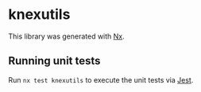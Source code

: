 # knexutils

This library was generated with [Nx](https://nx.dev).

## Running unit tests

Run `nx test knexutils` to execute the unit tests via [Jest](https://jestjs.io).

